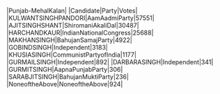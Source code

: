  
|Punjab-MehalKalan|
|Candidate|Party|Votes|
|KULWANTSINGHPANDORI|AamAadmiParty|57551|
|AJITSINGHSHANT|ShiromaniAkaliDal|30487|
|HARCHANDKAUR|IndianNationalCongress|25688|
|MAKHANSINGH|BahujanSamajParty|4922|
|GOBINDSINGH|Independent|3183|
|KHUSIASINGH|CommunistPartyofIndia|1177|
|GURMAILSINGH|Independent|892|
|DARBARASINGH|Independent|341|
|GURMITSINGH|AapnaPunjabParty|306|
|SARABJITSINGH|BahujanMuktiParty|236|
|NoneoftheAbove|NoneoftheAbove|924|
